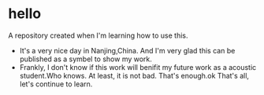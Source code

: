 # hello
A repository created when I'm learning how to use this.

-  It's a very nice day in Nanjing,China. And I'm very glad this can be published as a symbel to
show my work.
-  Frankly, I don't know if this work will benifit my future work as a acoustic student.Who knows.
At least, it is not bad. That's enough.ok That's all, let's continue to learn.
